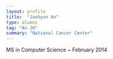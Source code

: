 ```yaml
---
layout: profile
title:  "Jaehyun An"
type: alumni
tag: "An JH"
summary: "National Cancer Center"
---
```

MS in Computer Science ~ February 2014
